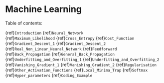 # Machine Learning


Table of contents:

{ref}`Introduction`
{ref}`Neural_Network`    
{ref}`Maximum_Likelihood`
{ref}`Cross_Entropy`
{ref}`Cost_Function`
{ref}`Gradient_Descent_1`
{ref}`Gradient_Descent_2`
{ref}`Real_Non_Linear_Neural_Network`
{ref}`Feedforward`
{ref}`Back_Propagation`
{ref}`General_Back_Propagation`
{ref}`Underfitting_and_Overfitting_1`
{ref}`Underfitting_and_Overfitting_2`
{ref}`Vanishing_Gradient_1`
{ref}`Vanishing_Gradient_2`
{ref}`Regularisation`
{ref}`Other_Activation_Functions`
{ref}`Local_Minima_Trap`
{ref}`Softmax`
{ref}`Hyper_parameters`
{ref}`Coding_Example`